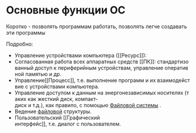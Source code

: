# Основные функции ОС
Коротко - позволять программам работать, позволять легче создавать эти программы

Подробно:
- Управление устройствами компьютера ([[Ресурс]]):
- Согласованная работа всех аппаратных средств [[ПК]]: стандартизованный доступ к периферийным устройствам, управление оперативной памятью и др.
- Управление[[Процесс]], т.е. выполнение программ и их взаимодействие с устройствами компьютера.
- Управление доступом к данным на энергонезависимых носителях (таких как жесткий диск, компакт-диск и т.д.), как правило, с помощью [Файловой системы](Что%20такое%20ФС.md) .
- Ведение [файловой](Файл.md) структуры.
- Пользовательский [[Графический интерфейс]], т.е. диалог с пользователем.

